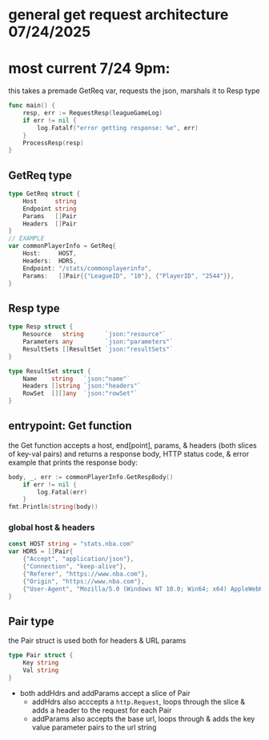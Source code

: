 # general get request architecture 07/24/2025
# most current 7/24 9pm:
this takes a premade GetReq var, requests the json, marshals it to Resp type
```go
func main() {
	resp, err := RequestResp(leagueGameLog)
	if err != nil {
		log.Fatalf("error getting response: %e", err)
	}
	ProcessResp(resp)
}
```
## GetReq type
```go
type GetReq struct {
	Host     string
	Endpoint string
	Params   []Pair
	Headers  []Pair
}
// EXAMPLE
var commonPlayerInfo = GetReq{
	Host:     HOST,
    Headers:  HDRS,
	Endpoint: "/stats/commonplayerinfo",
	Params:   []Pair{{"LeagueID", "10"}, {"PlayerID", "2544"}},
}
```
## Resp type
```go
type Resp struct {
	Resource   string      `json:"resource"`
	Parameters any         `json:"parameters"`
	ResultSets []ResultSet `json:"resultSets"`
}

type ResultSet struct {
	Name    string   `json:"name"`
	Headers []string `json:"headers"`
	RowSet  [][]any  `json:"rowSet"`
}

```

## entrypoint: Get function
the Get function accepts a host, end[point], params, & headers 
(both slices of key-val pairs) and returns a response body, HTTP status code, &
error  
example that prints the response body: 
```go
body, _, err := commonPlayerInfo.GetRespBody()
	if err != nil {
		log.Fatal(err)
	}
fmt.Println(string(body))
```
### global host & headers
```go
const HOST string = "stats.nba.com"
var HDRS = []Pair{
	{"Accept", "application/json"},
	{"Connection", "keep-alive"},
	{"Referer", "https://www.nba.com"},
	{"Origin", "https://www.nba.com"},
	{"User-Agent", "Mozilla/5.0 (Windows NT 10.0; Win64; x64) AppleWebKit/537.36 (KHTML, like Gecko) Chrome/87.0.4280.88 Safari/537.36"},
}
```
## Pair type
the Pair struct is used both for headers & URL params
```go
type Pair struct {
	Key string
	Val string
}
```
- both addHdrs and addParams accept a slice of Pair
    - addHdrs also acccepts a `http.Request`, loops through the slice & adds a 
    header to the request for each Pair
    - addParams also accepts the base url, loops through & adds the key value 
    parameter pairs to the url string
